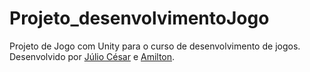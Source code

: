 # Projeto_desenvolvimentoJogo
Projeto de Jogo com Unity para o curso de desenvolvimento de jogos. Desenvolvido por [Júlio César](https://github.com/JCOAlves) e [Amilton](https://github.com/Amiltond).
